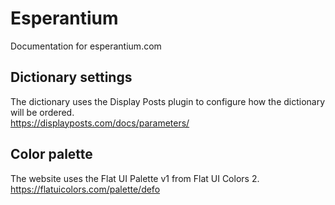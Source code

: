 # Esperantium
Documentation for esperantium.com

## Dictionary settings
The dictionary uses the Display Posts plugin to configure how the dictionary will be ordered.\
https://displayposts.com/docs/parameters/

## Color palette
The website uses the Flat UI Palette v1 from Flat UI Colors 2.\
https://flatuicolors.com/palette/defo

